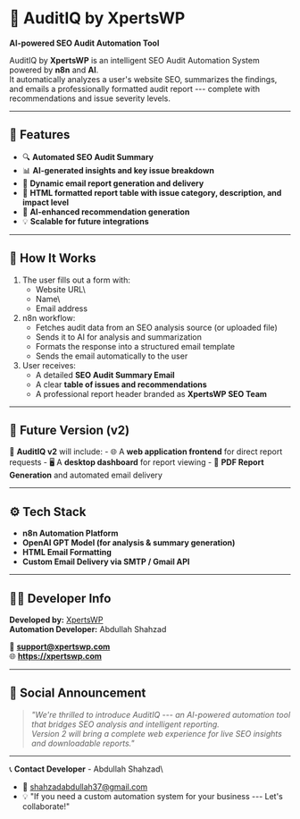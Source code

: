 # 🧠 AuditIQ by XpertsWP

**AI-powered SEO Audit Automation Tool**

AuditIQ by **XpertsWP** is an intelligent SEO Audit Automation System
powered by **n8n** and **AI**.\
It automatically analyzes a user's website SEO, summarizes the findings,
and emails a professionally formatted audit report --- complete with
recommendations and issue severity levels.

------------------------------------------------------------------------

## 🚀 Features

-   🔍 **Automated SEO Audit Summary**
-   📊 **AI-generated insights and key issue breakdown**
-   📧 **Dynamic email report generation and delivery**
-   🧾 **HTML formatted report table with issue category, description,
    and impact level**
-   🧠 **AI-enhanced recommendation generation**
-   💡 **Scalable for future integrations**

------------------------------------------------------------------------

## 🧩 How It Works

1.  The user fills out a form with:
    -   Website URL\
    -   Name\
    -   Email address
2.  n8n workflow:
    -   Fetches audit data from an SEO analysis source (or uploaded
        file)
    -   Sends it to AI for analysis and summarization
    -   Formats the response into a structured email template
    -   Sends the email automatically to the user
3.  User receives:
    -   A detailed **SEO Audit Summary Email**
    -   A clear **table of issues and recommendations**
    -   A professional report header branded as **XpertsWP SEO Team**

------------------------------------------------------------------------

## 🧠 Future Version (v2)

🚀 **AuditIQ v2** will include: - 🌐 A **web application frontend** for
direct report requests - 🖥️ A **desktop dashboard** for report viewing -
📄 **PDF Report Generation** and automated email delivery

------------------------------------------------------------------------

## ⚙️ Tech Stack

-   **n8n Automation Platform**
-   **OpenAI GPT Model (for analysis & summary generation)**
-   **HTML Email Formatting**
-   **Custom Email Delivery via SMTP / Gmail API**

------------------------------------------------------------------------

## 👨‍💻 Developer Info

**Developed by:** [XpertsWP](https://xpertswp.com)\
**Automation Developer:** Abdullah Shahzad

📧 **support@xpertswp.com**\
🌐 **https://xpertswp.com**

------------------------------------------------------------------------

## 📢 Social Announcement

> *"We're thrilled to introduce AuditIQ --- an AI-powered automation
> tool that bridges SEO analysis and intelligent reporting.\
> Version 2 will bring a complete web experience for live SEO insights
> and downloadable reports."*

------------------------------------------------------------------------

📞 **Contact Developer** - Abdullah Shahzad\
- 📧 shahzadabdullah37@gmail.com
- 💡 "If you need a custom automation system for your business --- Let's
collaborate!"
